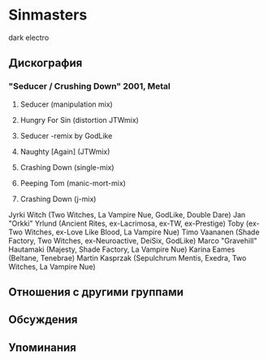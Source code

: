# Sinmasters

dark electro

## Дискография

### "Seducer / Crushing Down" 2001, Metal

1. Seducer (manipulation mix) 
2. Hungry For Sin (distortion JTWmix) 
3. Seducer -remix by GodLike 
4. Naughty [Again] (JTWmix) 


5. Crashing Down (single-mix)
6. Peeping Tom (manic-mort-mix)
7. Crashing Down (j-mix)



Jyrki Witch (Two Witches, La Vampire Nue, GodLike, Double Dare)
Jan "Orkki" Yrlund (Ancient Rites, ex-Lacrimosa, ex-TW, ex-Prestige)
Toby (ex-Two Witches, ex-Love Like Blood, La Vampire Nue)
Timo Vaananen (Shade Factory, Two Witches, ex-Neuroactive, DeiSix, GodLike)
Marco "Gravehill" Hautamaki (Majesty, Shade Factory, La Vampire Nue)
Karina Eames (Beltane, Tenebrae)
Martin Kasprzak (Sepulchrum Mentis, Exedra, Two Witches, La Vampire Nue)




## Отношения с другими группами


## Обсуждения


## Упоминания

